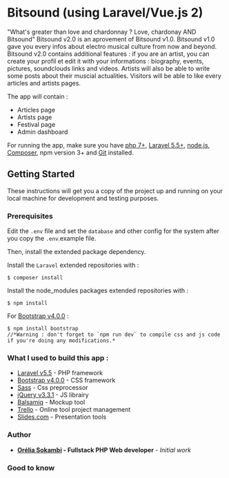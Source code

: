 # Bitsound (using Laravel/Vue.js 2) 

"What's greater than love and chardonnay ? Love, chardonay AND Bitsound" Bitsound v2.0 is an aprovement of Bitsound v1.0. Bitsound v1.0 gave you every infos about electro musical culture from now and beyond.
Bitsound v2.0 contains additional features : if you are an artist, you can create your profil et edit it with your informations : biography, events, pictures, soundclouds links and videos. Artists will also be able to write some posts about their muscial actualities. 
Visitors will be able to like every articles and artists pages.

The app will contain :
* Articles page
* Artists page
* Festival page
* Admin dashboard

For running the app, make sure you have [php 7+](http://php.net/downloads.php), [Laravel 5.5+](https://laravel.com/docs/5.5/installation), [node.js](https://nodejs.org/en/),  [Composer](https://getcomposer.org/download/), npm version 3+  and [Git](https://git-scm.com/) installed.

## Getting Started
These instructions will get you a copy of the project up and running on your local machine for development and testing purposes.

### Prerequisites
Edit the `.env` file and set the `database` and other config for the system after you copy the `.env`.example file.

Then, install the extended package dependency.

Install the `Laravel` extended repositories with : 
```
$ composer install
```

Install the node_modules packages extended repositories with : 
```
$ npm install
```

For [Bootstrap v4.0.0](https://getbootstrap.com/) :
```
$ npm install bootstrap
//*Warning : don't forget to `npm run dev` to compile css and js code if you're doing any modifications.*
```


### What I used to build this app :
* [Laravel v5.5](https://laravel.com/docs/5.5/installationphp) - PHP framework
* [Bootstrap v4.0.0](https://getbootstrap.com/) - CSS framework
* [Sass](https://sass-lang.com/) - Css preprocessor
* [jQuery v3.3.1](https://jquery.com/) - JS librairy
* [Balsamiq](https://balsamiq.com/) - Mockup tool
* [Trello]() - Online tool project management
* [Slides.com]() - Presentation tools

### Author
* **[Orélia Sokambi]() - Fullstack PHP Web developer** - *Initial work*

### Good to know


